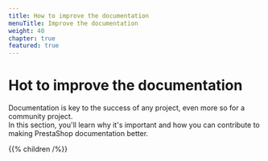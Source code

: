 ```yaml
---
title: How to improve the documentation
menuTitle: Improve the documentation
weight: 40
chapter: true
featured: true
---
```


# Hot to improve the documentation

Documentation is key to the success of any project, even more so for a community project.  
In this section, you'll learn why it's important and how you can contribute to making PrestaShop documentation better.

{{% children /%}}
